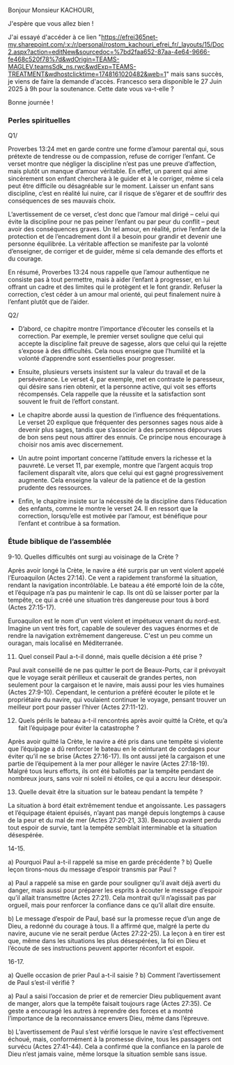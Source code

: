 Bonjour Monsieur KACHOURI,

J'espère que vous allez bien !

J'ai essayé d'accéder à ce lien "https://efrei365net-my.sharepoint.com/:x:/r/personal/rostom_kachouri_efrei_fr/_layouts/15/Doc2.aspx?action=editNew&sourcedoc=%7bd2faa652-87aa-4e64-9666-fe468c520f78%7d&wdOrigin=TEAMS-MAGLEV.teamsSdk_ns.rwc&wdExp=TEAMS-TREATMENT&wdhostclicktime=1748161020482&web=1" mais sans succès, je viens de faire la demande d'accès. 
Francesco sera disponible le 27 Juin 2025 à 9h pour la soutenance. Cette date vous va-t-elle ?

Bonne journée !

### Perles spirituelles

Q1/

Proverbes 13:24 met en garde contre une forme d’amour parental qui, sous prétexte de tendresse ou de compassion, refuse de corriger l’enfant. Ce verset montre que négliger la discipline n’est pas une preuve d’affection, mais plutôt un manque d’amour véritable. En effet, un parent qui aime sincèrement son enfant cherchera à le guider et à le corriger, même si cela peut être difficile ou désagréable sur le moment. Laisser un enfant sans discipline, c’est en réalité lui nuire, car il risque de s’égarer et de souffrir des conséquences de ses mauvais choix.


L’avertissement de ce verset, c’est donc que l’amour mal dirigé – celui qui évite la discipline pour ne pas peiner l’enfant ou par peur du conflit – peut avoir des conséquences graves. Un tel amour, en réalité, prive l’enfant de la protection et de l’encadrement dont il a besoin pour grandir et devenir une personne équilibrée. La véritable affection se manifeste par la volonté d’enseigner, de corriger et de guider, même si cela demande des efforts et du courage.

En résumé, Proverbes 13:24 nous rappelle que l’amour authentique ne consiste pas à tout permettre, mais à aider l’enfant à progresser, en lui offrant un cadre et des limites qui le protègent et le font grandir. Refuser la correction, c’est céder à un amour mal orienté, qui peut finalement nuire à l’enfant plutôt que de l’aider.

Q2/


- D’abord, ce chapitre montre l’importance d’écouter les conseils et la correction. Par exemple, le premier verset souligne que celui qui accepte la discipline fait preuve de sagesse, alors que celui qui la rejette s’expose à des difficultés. Cela nous enseigne que l’humilité et la volonté d’apprendre sont essentielles pour progresser.

- Ensuite, plusieurs versets insistent sur la valeur du travail et de la persévérance. Le verset 4, par exemple, met en contraste le paresseux, qui désire sans rien obtenir, et la personne active, qui voit ses efforts récompensés. Cela rappelle que la réussite et la satisfaction sont souvent le fruit de l’effort constant.

- Le chapitre aborde aussi la question de l’influence des fréquentations. Le verset 20 explique que fréquenter des personnes sages nous aide à devenir plus sages, tandis que s’associer à des personnes dépourvues de bon sens peut nous attirer des ennuis. Ce principe nous encourage à choisir nos amis avec discernement.

- Un autre point important concerne l’attitude envers la richesse et la pauvreté. Le verset 11, par exemple, montre que l’argent acquis trop facilement disparaît vite, alors que celui qui est gagné progressivement augmente. Cela enseigne la valeur de la patience et de la gestion prudente des ressources.

- Enfin, le chapitre insiste sur la nécessité de la discipline dans l’éducation des enfants, comme le montre le verset 24. Il en ressort que la correction, lorsqu’elle est motivée par l’amour, est bénéfique pour l’enfant et contribue à sa formation.


### Étude biblique de l’assemblée

9-10. Quelles difficultés ont surgi au voisinage de la Crète ?

Après avoir longé la Crète, le navire a été surpris par un vent violent appelé l’Euroaquilon (Actes 27:14). Ce vent a rapidement transformé la situation, rendant la navigation incontrôlable. Le bateau a été emporté loin de la côte, et l’équipage n’a pas pu maintenir le cap. Ils ont dû se laisser porter par la tempête, ce qui a créé une situation très dangereuse pour tous à bord (Actes 27:15-17).

Euroaquilon est le nom d'un vent violent et impétueux venant du nord-est. Imagine un vent très fort, capable de soulever des vagues énormes et de rendre la navigation extrêmement dangereuse. C'est un peu comme un ouragan, mais localisé en Méditerranée.

11. Quel conseil Paul a-t-il donné, mais quelle décision a été prise ?

Paul avait conseillé de ne pas quitter le port de Beaux-Ports, car il prévoyait que le voyage serait périlleux et causerait de grandes pertes, non seulement pour la cargaison et le navire, mais aussi pour les vies humaines (Actes 27:9-10). Cependant, le centurion a préféré écouter le pilote et le propriétaire du navire, qui voulaient continuer le voyage, pensant trouver un meilleur port pour passer l’hiver (Actes 27:11-12).

12. Quels périls le bateau a-t-il rencontrés après avoir quitté la Crète, et qu’a fait l’équipage pour éviter la catastrophe ?

Après avoir quitté la Crète, le navire a été pris dans une tempête si violente que l’équipage a dû renforcer le bateau en le ceinturant de cordages pour éviter qu’il ne se brise (Actes 27:16-17). Ils ont aussi jeté la cargaison et une partie de l’équipement à la mer pour alléger le navire (Actes 27:18-19). Malgré tous leurs efforts, ils ont été ballottés par la tempête pendant de nombreux jours, sans voir ni soleil ni étoiles, ce qui a accru leur désespoir.

13. Quelle devait être la situation sur le bateau pendant la tempête ?

La situation à bord était extrêmement tendue et angoissante. Les passagers et l’équipage étaient épuisés, n’ayant pas mangé depuis longtemps à cause de la peur et du mal de mer (Actes 27:20-21, 33). Beaucoup avaient perdu tout espoir de survie, tant la tempête semblait interminable et la situation désespérée.

14-15.

a) Pourquoi Paul a-t-il rappelé sa mise en garde précédente ?
b) Quelle leçon tirons-nous du message d’espoir transmis par Paul ?

a) Paul a rappelé sa mise en garde pour souligner qu’il avait déjà averti du danger, mais aussi pour préparer les esprits à écouter le message d’espoir qu’il allait transmettre (Actes 27:21). Cela montrait qu’il n’agissait pas par orgueil, mais pour renforcer la confiance dans ce qu’il allait dire ensuite.

b) Le message d’espoir de Paul, basé sur la promesse reçue d’un ange de Dieu, a redonné du courage à tous. Il a affirmé que, malgré la perte du navire, aucune vie ne serait perdue (Actes 27:22-25). La leçon à en tirer est que, même dans les situations les plus désespérées, la foi en Dieu et l’écoute de ses instructions peuvent apporter réconfort et espoir.

16-17.

a) Quelle occasion de prier Paul a-t-il saisie ?
b) Comment l’avertissement de Paul s’est-il vérifié ?

a) Paul a saisi l’occasion de prier et de remercier Dieu publiquement avant de manger, alors que la tempête faisait toujours rage (Actes 27:35). Ce geste a encouragé les autres à reprendre des forces et a montré l’importance de la reconnaissance envers Dieu, même dans l’épreuve.

b) L’avertissement de Paul s’est vérifié lorsque le navire s’est effectivement échoué, mais, conformément à la promesse divine, tous les passagers ont survécu (Actes 27:41-44). Cela a confirmé que la confiance en la parole de Dieu n’est jamais vaine, même lorsque la situation semble sans issue.
